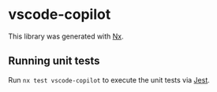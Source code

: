# vscode-copilot

This library was generated with [Nx](https://nx.dev).

## Running unit tests

Run `nx test vscode-copilot` to execute the unit tests via [Jest](https://jestjs.io).

